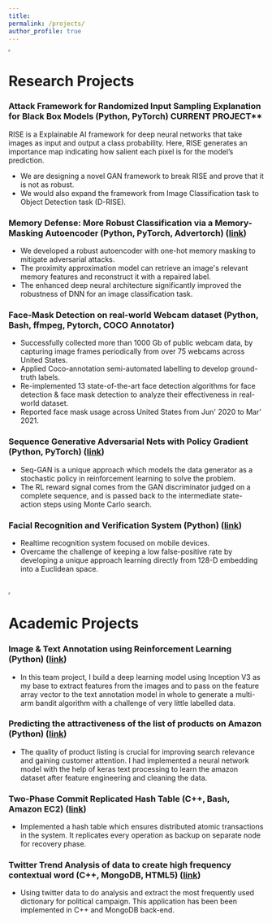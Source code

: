 ```yaml
---
title:
permalink: /projects/
author_profile: true
---
```


<style>
hr { 
  display: block;
  margin-top: 0.5em;
  margin-bottom: 0.5em;
  margin-left: auto;
  margin-right: 40em;
  border-style: inset;
  border-width: 2px;
}
</style>

<hr>

Research Projects
======

### Attack Framework for Randomized Input Sampling Explanation for Black Box Models (Python, PyTorch) CURRENT PROJECT** <!-- (<a href="https://github.com/eashanadhikarla/">link</a>) -->
RISE is a Explainable AI framework for deep neural networks that take images as input and output a class probability. Here, RISE generates an importance map indicating how salient each pixel is for the model’s prediction.
  * We are designing a novel GAN framework to break RISE and prove that it is not as robust.
  * We would also expand the framework from Image Classification task to Object Detection task (D-RISE).

### Memory Defense: More Robust Classification via a Memory-Masking Autoencoder (Python, PyTorch, Advertorch) (<a href="https://github.com/eashanadhikarla/">link</a>)
  * We developed a robust autoencoder with one-hot memory masking to mitigate adversarial attacks.
  * The proximity approximation model can retrieve an image's relevant memory features and reconstruct it with a repaired label.
  * The enhanced deep neural architecture significantly improved the robustness of DNN for an image classification task.

### Face-Mask Detection on real-world Webcam dataset (Python, Bash, ffmpeg, Pytorch, COCO Annotator)
  * Successfully collected more than 1000 Gb of public webcam data, by capturing image frames periodically from over 75 webcams across United States.
  * Applied Coco-annotation semi-automated labelling to develop ground-truth labels.
  * Re-implemented 13 state-of-the-art face detection algorithms for face detection & face mask detection to analyze their effectiveness in real-world dataset.
  * Reported face mask usage across United States from Jun' 2020 to Mar' 2021.

### Sequence Generative Adversarial Nets with Policy Gradient (Python, PyTorch) (<a href="https://github.com/eashanadhikarla/seqGAN">link</a>)
  * Seq-GAN is a unique approach which models the data generator as a stochastic policy in reinforcement learning to solve the problem.
  * The RL reward signal comes from the GAN discriminator judged on a complete sequence, and is passed back to the intermediate state- action steps using Monte Carlo search.

### Facial Recognition and Verification System (Python) (<a href="https://github.com/eashanadhikarla/Facial-Recognition-with-DNN">link</a>)
  * Realtime recognition system focused on mobile devices.
  * Overcame the challenge of keeping a low false-positive rate by developing a unique approach learning directly from 128-D embedding into a Euclidean space.

<br>
<hr>

Academic Projects
======
### Image & Text Annotation using Reinforcement Learning (Python) (<a href=" https://github.com/eashanadhikarla/Image-Text-Annotation-Using-Reinforcement-Learning">link</a>)
  * In this team project, I build a deep learning model using Inception V3 as my base to extract features from the images and to pass on the feature array vector to the text annotation model in whole to generate a multi-arm bandit algorithm with a challenge of very little labelled data.

### Predicting the attractiveness of the list of products on Amazon (Python) (<a href="https://github.com/eashanadhikarla/product_listing_attractiveness">link</a>)
  * The quality of product listing is crucial for improving search relevance and gaining customer attention. I had implemented a neural network model with the help of keras text processing to learn the amazon dataset after feature engineering and cleaning the data. 

### Two-Phase Commit Replicated Hash Table (C++, Bash, Amazon EC2) (<a href="https://github.com/eashanadhikarla/Atomic-Commit-Protocol-2PC">link</a>)
  * Implemented a hash table which ensures distributed atomic transactions in the system. It replicates every operation as backup on separate node for recovery phase.

### Twitter Trend Analysis of data to create high frequency contextual word (C++, MongoDB, HTML5) (<a href="https://github.com/eashanadhikarla/Twitter-Trend-Analyzer">link</a>)
  * Using twitter data to do analysis and extract the most frequently used dictionary for political campaign. This application has been been implemented in C++ and MongoDB back-end.